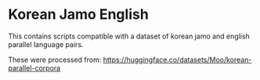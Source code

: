 # Korean Jamo English

This contains scripts compatible with a dataset of korean jamo and english
parallel language pairs.


These were processed from: https://huggingface.co/datasets/Moo/korean-parallel-corpora
